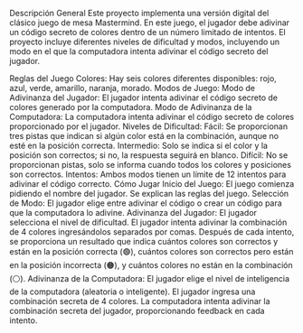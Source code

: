 Descripción General
Este proyecto implementa una versión digital del clásico juego de mesa Mastermind. En este juego, el jugador debe adivinar un código secreto de colores dentro de un número limitado de intentos. El proyecto incluye diferentes niveles de dificultad y modos, incluyendo un modo en el que la computadora intenta adivinar el código secreto del jugador.

Reglas del Juego
Colores: Hay seis colores diferentes disponibles: rojo, azul, verde, amarillo, naranja, morado.
Modos de Juego:
Modo de Adivinanza del Jugador: El jugador intenta adivinar el código secreto de colores generado por la computadora.
Modo de Adivinanza de la Computadora: La computadora intenta adivinar el código secreto de colores proporcionado por el jugador.
Niveles de Dificultad:
Fácil: Se proporcionan tres pistas que indican si algún color está en la combinación, aunque no esté en la posición correcta.
Intermedio: Solo se indica si el color y la posición son correctos; si no, la respuesta seguirá en blanco.
Difícil: No se proporcionan pistas, solo se informa cuando todos los colores y posiciones son correctos.
Intentos: Ambos modos tienen un límite de 12 intentos para adivinar el código correcto.
Cómo Jugar
Inicio del Juego:
El juego comienza pidiendo el nombre del jugador.
Se explican las reglas del juego.
Selección de Modo:
El jugador elige entre adivinar el código o crear un código para que la computadora lo adivine.
Adivinanza del Jugador:
El jugador selecciona el nivel de dificultad.
El jugador intenta adivinar la combinación de 4 colores ingresándolos separados por comas.
Después de cada intento, se proporciona un resultado que indica cuántos colores son correctos y están en la posición correcta (🟢), cuántos colores son correctos pero están en la posición incorrecta (🟠), y cuántos colores no están en la combinación (⚪).
Adivinanza de la Computadora:
El jugador elige el nivel de inteligencia de la computadora (aleatoria o inteligente).
El jugador ingresa una combinación secreta de 4 colores.
La computadora intenta adivinar la combinación secreta del jugador, proporcionando feedback en cada intento.